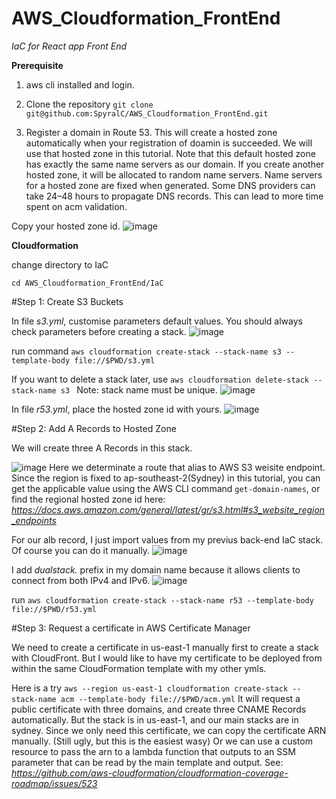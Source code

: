 # AWS_Cloudformation_FrontEnd

_IaC for React app Front End_

**Prerequisite**

1. aws cli installed and login.

2. Clone the repository 
  ```git clone git@github.com:SpyralC/AWS_Cloudformation_FrontEnd.git```
  
3. Register a domain in Route 53. This will create a hosted zone automatically when your registration of doamin is succeeded. We will use that hosted zone in this tutorial. Note that this default hosted zone has exactly the same name servers as our domain. If you create another hosted zone, it will be allocated to random name servers. Name servers for a hosted zone are fixed when generated. Some DNS providers can take 24–48 hours to propagate DNS records.  This can lead to more time spent on acm validation.

Copy your hosted zone id.
![image](https://user-images.githubusercontent.com/57895489/150567797-e4ce1972-2820-49d2-9117-f09ba47101e7.png)


**Cloudformation**

change directory to IaC
```
cd AWS_Cloudformation_FrontEnd/IaC
```
#Step 1: Create S3 Buckets

In file _s3.yml_, customise parameters default values. You should always check parameters before creating a stack. 
![image](https://user-images.githubusercontent.com/57895489/150568433-c71ef335-24fb-4429-955b-12a54f25bd55.png)

run command ```aws cloudformation create-stack --stack-name s3 --template-body file://$PWD/s3.yml```

If you want to delete a stack later, use ```aws cloudformation delete-stack --stack-name s3 ```
Note: stack name must be unique.
![image](https://user-images.githubusercontent.com/57895489/150569354-f5a09b15-0b0e-4814-806f-779775d016cb.png)

In file _r53.yml_, place the hosted zone id with yours.
![image](https://user-images.githubusercontent.com/57895489/150569939-d8a7c8ab-3508-41df-8038-18df17f27b8c.png)

#Step 2: Add A Records to Hosted Zone

We will create three A Records in this stack.

![image](https://user-images.githubusercontent.com/57895489/150570440-5f86412f-7355-4d6d-8319-9cc69016b91e.png)
Here we determinate a route that alias to AWS S3 weisite endpoint. Since the region is fixed to ap-southeast-2(Sydney) in this tutorial, you can get the applicable value using the AWS CLI command ```get-domain-names```, or find the regional hosted zone id here: _https://docs.aws.amazon.com/general/latest/gr/s3.html#s3_website_region_endpoints_

For our alb record, I just import values from my previus back-end IaC stack. Of course you can do it manually.
![image](https://user-images.githubusercontent.com/57895489/150574060-31e44065-72ce-493a-a9b9-73f021c6b53e.png)

I add _dualstack._ prefix in my domain name because it allows clients to connect from both IPv4 and IPv6. 
![image](https://user-images.githubusercontent.com/57895489/150574682-09a37008-460e-403e-9e7e-1a3456cc2dc5.png)

run ```aws cloudformation create-stack --stack-name r53 --template-body file://$PWD/r53.yml```

#Step 3: Request a certificate in AWS Certificate Manager

We need to create a certificate in us-east-1 manually first to create a stack with CloudFront. But I would like to have my certificate to be deployed from within the same CloudFormation template with my other ymls. 

Here is a try
```aws --region us-east-1 cloudformation create-stack --stack-name acm --template-body file://$PWD/acm.yml```
It will request a public certificate with three domains, and create three CNAME Records automatically. But the stack is in us-east-1, and our main stacks are in sydney. Since we only need this certificate, we can copy the certificate ARN manually. (Still ugly, but this is the easiest wasy) Or we can use a custom resource to pass the arn to a lambda function that outputs to an SSM parameter that can be read by the main template and output. See: _https://github.com/aws-cloudformation/cloudformation-coverage-roadmap/issues/523_



